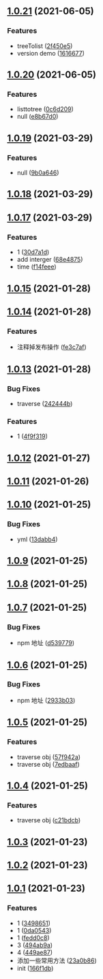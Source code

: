## [1.0.21](https://github.com/youtingkun/ytk-utils/compare/v1.0.20...v1.0.21) (2021-06-05)


### Features

* treeTolist ([2f450e5](https://github.com/youtingkun/ytk-utils/commit/2f450e56317bfa876beac303f5c289efc7d885f3))
* version demo ([1616677](https://github.com/youtingkun/ytk-utils/commit/1616677184a89336bd505417f986f0f7f4ed0507))



## [1.0.20](https://github.com/youtingkun/ytk-utils/compare/v1.0.19...v1.0.20) (2021-06-05)


### Features

* listtotree ([0c6d209](https://github.com/youtingkun/ytk-utils/commit/0c6d2095aa1c44246e11e01f32da1255db993f05))
* null ([e8b67d0](https://github.com/youtingkun/ytk-utils/commit/e8b67d02943c38e9dd47ed7bf6e77da658dbd616))



## [1.0.19](https://github.com/youtingkun/ytk-utils/compare/v1.0.18...v1.0.19) (2021-03-29)


### Features

* null ([9b0a646](https://github.com/youtingkun/ytk-utils/commit/9b0a646219fe28d3b4cb598fd03312e85bc52f60))



## [1.0.18](https://github.com/youtingkun/ytk-utils/compare/v1.0.17...v1.0.18) (2021-03-29)



## [1.0.17](https://github.com/youtingkun/ytk-utils/compare/v1.0.15...v1.0.17) (2021-03-29)


### Features

* 1 ([30d7a1d](https://github.com/youtingkun/ytk-utils/commit/30d7a1d5d2476b518571fbac0060165b0bd110c3))
* add interger ([68e4875](https://github.com/youtingkun/ytk-utils/commit/68e48751e070ea94f3e0366be3aaaa40ea90e48f))
* time ([f14feee](https://github.com/youtingkun/ytk-utils/commit/f14feee77203d41d22951419f3a4fbbd51170abd))



## [1.0.15](https://github.com/youtingkun/ytk-utils/compare/v1.0.14...v1.0.15) (2021-01-28)



## [1.0.14](https://github.com/youtingkun/ytk-utils/compare/v1.0.13...v1.0.14) (2021-01-28)


### Features

* 注释掉发布操作 ([fe3c7af](https://github.com/youtingkun/ytk-utils/commit/fe3c7af54cf3269586c0f6742114aa4fc2cfb611))



## [1.0.13](https://github.com/youtingkun/ytk-utils/compare/v1.0.12...v1.0.13) (2021-01-28)


### Bug Fixes

* traverse ([242444b](https://github.com/youtingkun/ytk-utils/commit/242444b3e6d9fbea3999e0f3b8aa6b3c4f6bf3be))


### Features

* 1 ([4f9f319](https://github.com/youtingkun/ytk-utils/commit/4f9f3191063466c3105c120e3214241376d5655a))



## [1.0.12](https://github.com/youtingkun/ytk-utils/compare/v1.0.11...v1.0.12) (2021-01-27)



## [1.0.11](https://github.com/youtingkun/ytk-utils/compare/v1.0.10...v1.0.11) (2021-01-26)



## [1.0.10](https://github.com/youtingkun/ytk-utils/compare/v1.0.9...v1.0.10) (2021-01-25)


### Bug Fixes

* yml ([13dabb4](https://github.com/youtingkun/ytk-utils/commit/13dabb49dd4610f6fbf27bc5bf5496ab89af8485))



## [1.0.9](https://github.com/youtingkun/ytk-utils/compare/v1.0.8...v1.0.9) (2021-01-25)



## [1.0.8](https://github.com/youtingkun/ytk-utils/compare/v1.0.7...v1.0.8) (2021-01-25)



## [1.0.7](https://github.com/youtingkun/ytk-utils/compare/v1.0.6...v1.0.7) (2021-01-25)


### Bug Fixes

* npm 地址 ([d539779](https://github.com/youtingkun/ytk-utils/commit/d5397792c5881e3dabf6ba63d41fbe68b2ecce35))



## [1.0.6](https://github.com/youtingkun/ytk-utils/compare/v1.0.5...v1.0.6) (2021-01-25)


### Bug Fixes

* npm 地址 ([2933b03](https://github.com/youtingkun/ytk-utils/commit/2933b0361aea6737b809b9e2afc7a99c83b4f38c))



## [1.0.5](https://github.com/youtingkun/ytk-utils/compare/v1.0.3...v1.0.5) (2021-01-25)


### Features

* traverse obj ([57f942a](https://github.com/youtingkun/ytk-utils/commit/57f942a9d2e913a91cd882d93178de1056203408))
* traverse obj ([7edbaaf](https://github.com/youtingkun/ytk-utils/commit/7edbaafb42759e8959bc6fbb53bd373b0fc624c1))



## [1.0.4](https://github.com/youtingkun/ytk-utils/compare/v1.0.3...v1.0.4) (2021-01-25)


### Features

* traverse obj ([c21bdcb](https://github.com/youtingkun/ytk-utils/commit/c21bdcbe0fa425af564c398b16e8d15c6a566686))



## [1.0.3](https://github.com/youtingkun/ytk-utils/compare/v1.0.2...v1.0.3) (2021-01-23)



## [1.0.2](https://github.com/youtingkun/ytk-utils/compare/v1.0.1...v1.0.2) (2021-01-23)



## [1.0.1](https://github.com/youtingkun/ytk-utils/compare/v1.0.0...v1.0.1) (2021-01-23)


### Features

* 1 ([3498651](https://github.com/youtingkun/ytk-utils/commit/34986516701e661a76ea5660355540d17b7ebde1))
* 1 ([0da0543](https://github.com/youtingkun/ytk-utils/commit/0da05437d88423250e49ac8f41a4e39ce612257d))
* 1 ([fedd0c8](https://github.com/youtingkun/ytk-utils/commit/fedd0c8e440b63e1f76b5ba0f0531d3ba917e4a2))
* 3 ([494ab9a](https://github.com/youtingkun/ytk-utils/commit/494ab9a16d659bd50e4e57a93a698558f67370b2))
* 4 ([449ae87](https://github.com/youtingkun/ytk-utils/commit/449ae8779289f73b3e1495421987b680a2fc8c48))
* 添加一些常用方法 ([23a0b86](https://github.com/youtingkun/ytk-utils/commit/23a0b86b9a23d88f7268e8df5e2f528492baae94))
* init ([166f1db](https://github.com/youtingkun/ytk-utils/commit/166f1dbce2058d8ad03e1d606763baa6e4349a5d))



